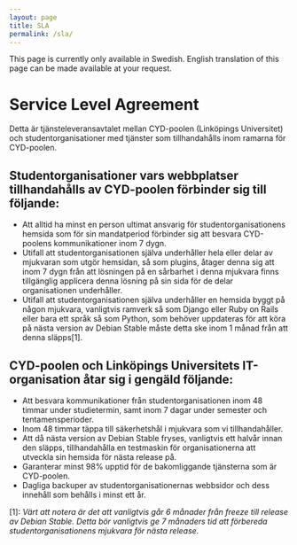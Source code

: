 ```yaml
---
layout: page
title: SLA
permalink: /sla/
---
```


This page is currently only available in Swedish. English translation of this page can be made available at your request. 

# Service Level Agreement

Detta är tjänsteleveransavtalet mellan CYD-poolen (Linköpings Universitet) och studentorganisationer med tjänster som tillhandahålls inom ramarna för CYD-poolen.

## Studentorganisationer vars webbplatser tillhandahålls av CYD-poolen förbinder sig till följande:

* Att alltid ha minst en person ultimat ansvarig för studentorganisationens hemsida som för sin mandatperiod förbinder sig att besvara CYD-poolens kommunikationer inom 7 dygn.
* Utifall att studentorganisationen själva underhåller hela eller delar av mjukvaran som utgör hemsidan, så som plugins, åtager denna sig att inom 7 dygn från att lösningen på en sårbarhet i denna mjukvara finns tillgänglig applicera denna lösning på sin sida för de delar organisationen underhåller.
* Utifall att studentorganisationen själva underhåller en hemsida byggt på någon mjukvara, vanligtvis ramverk så som Django eller Ruby on Rails eller bara ett språk så som Python, som behöver uppdateras för att köra på nästa version av Debian Stable måste detta ske inom 1 månad från att denna släpps[1].

## CYD-poolen och Linköpings Universitets IT-organisation åtar sig i gengäld följande:

* Att besvara kommunikationer från studentorganisationen inom 48 timmar under studietermin, samt inom 7 dagar under semester och tentamensperioder.
* Inom 48 timmar täppa till säkerhetshål i mjukvara som vi tillhandahåller.
* Att då nästa version av Debian Stable fryses, vanligtvis ett halvår innan den släpps, tillhandahålla en testmaskin för organisationerna att utveckla sin hemsida för nästa release på.
* Garanterar minst 98% upptid för de bakomliggande tjänsterna som är CYD-poolen.
* Dagliga backuper av studentorganisationernas webbsidor och dess innehåll som behålls i minst ett år.

[1]: *Värt att notera är det att vanligtvis går 6 månader från freeze till release av Debian Stable. Detta bör vanligtvis ge 7 månaders tid att förbereda studentorganisationens mjukvara för nästa release.*

